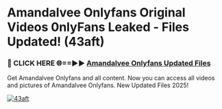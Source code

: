 # Amandalvee Onlyfans Original Videos 0nlyFans Leaked - Files Updated! (43aft)

<h3>🔴 CLICK HERE 🌐==►► <a href="https://tinyurl.com/ehrbuxhb" rel="nofollow">Amandalvee Onlyfans Updated Files</a></h3>

Get Amandalvee Onlyfans and all content. Now you can access all videos and pictures of Amandalvee Onlyfans. New Updated Files 2025!

[![43aft](https://i.imgur.com/lVYEuWS.gif)](https://tinyurl.com/ehrbuxhb)
